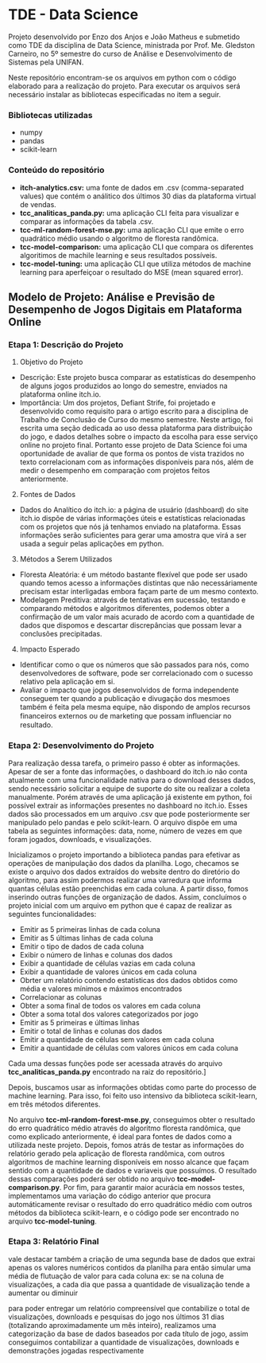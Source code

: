 # TDE - Data Science
Projeto desenvolvido por Enzo dos Anjos e João Matheus e submetido como TDE da disciplina de Data Science, ministrada por Prof. Me. Gledston Carneiro, no 5º semestre do curso de Análise e Desenvolvimento de Sistemas pela UNIFAN.

Neste repositório encontram-se os arquivos em python com o código elaborado para a realização do projeto.
Para executar os arquivos será necessário instalar as bibliotecas especificadas no item a seguir.

### Bibliotecas utilizadas
- numpy
- pandas
- scikit-learn

### Conteúdo do repositório
- **itch-analytics.csv:** uma fonte de dados em .csv (comma-separated values) que contém o análitico dos últimos 30 dias da plataforma virtual de vendas.
- **tcc_analiticas_panda.py:** uma aplicação CLI feita para visualizar e comparar as informações da tabela .csv.
- **tcc-ml-random-forest-mse.py:** uma aplicação CLI que emite o erro quadrático médio usando o algoritmo de floresta randômica.
- **tcc-model-comparison:** uma aplicação CLI que compara os diferentes algoritimos de machile learning e seus resultados possíveis.
- **tcc-model-tuning:** uma aplicação CLI que utiliza métodos de machine learning para aperfeiçoar o resultado do MSE (mean squared error).

## Modelo de Projeto: Análise e Previsão de Desempenho de Jogos Digitais em Plataforma Online
### Etapa 1: Descrição do Projeto
1. Objetivo do Projeto
  - Descrição: Este projeto busca comparar as estatísticas do desempenho de alguns jogos produzidos ao longo do semestre, enviados na plataforma online itch.io. 
  - Importância: Um dos projetos, Defiant Strife, foi projetado e desenvolvido como requisito para o artigo escrito para a disciplina de Trabalho de Conclusão de Curso do mesmo semestre. Neste artigo, foi escrita uma seção dedicada ao uso dessa plataforma para distribuição do jogo, e dados detalhes sobre o impacto da escolha para esse serviço online no projeto final. Portanto esse projeto de Data Science foi uma oportunidade de avaliar de que forma os pontos de vista trazidos no texto correlacionam com as informações disponíveis para nós, além de medir o desempenho em comparação com projetos feitos anteriormente.
2. Fontes de Dados
  - Dados do Analítico do itch.io: a página de usuário (dashboard) do site itch.io dispõe de várias informações úteis e estatísticas relacionadas com os projetos que nós já tenhamos enviado na plataforma. Essas informações serão suficientes para gerar uma amostra que virá a ser usada a seguir pelas aplicações em python. 
3. Métodos a Serem Utilizados
  - Floresta Aleatória: é um método bastante flexível que pode ser usado quando temos acesso a informações distintas que não necessáriamente precisam estar interligadas embora façam parte de um mesmo contexto.
  - Modelagem Preditiva: através de tentativas em sucessão, testando e comparando métodos e algoritmos diferentes, podemos obter a confirmação de um valor mais acurado de acordo com a quantidade de dados que dispomos e descartar discrepâncias que possam levar a conclusões precipitadas.
4. Impacto Esperado
  - Identificar como o que os números que são passados para nós, como desenvolvedores de software, pode ser correlacionado com o sucesso relativo pela aplicação em si.
  - Avaliar o impacto que jogos desenvolvidos de forma independente conseguem ter quando a publicação e divugação dos mesmoes também é feita pela mesma equipe, não dispondo de amplos recursos financeiros externos ᴏᴜ de marketing que possam influenciar no resultado.

### Etapa 2: Desenvolvimento do Projeto

  Para realização dessa tarefa, o primeiro passo é obter as informações. Apesar de ser a fonte das informações, o dashboard do itch.io não conta atualmente com uma funcionalidade nativa para o download desses dados, sendo necessário solicitar a equipe de suporte do site ou realizar a coleta manualmente. Porém através de uma aplicação já existente em python, foi possível extrair as informações presentes no dashboard no itch.io. Esses dados são processados em um arquivo .csv que pode posteriormente ser manipulado pelo pandas e pelo scikit-learn. O arquivo dispõe em uma tabela as seguintes informações: data, nome, número de vezes em que foram jogados, downloads, e visualizações.

  Inicializamos o projeto importando a biblioteca pandas para efetivar as operações de manipulação dos dados da planilha. Logo, checamos se existe o arquivo dos dados extraídos do website dentro do diretório do algoritmo, para assim podermos realizar uma varredura que informa quantas células estão preenchidas em cada coluna. A partir disso, fomos inserindo outras funções de organização de dados. Assim, concluímos o projeto inicial com um arquivo em python que é capaz de realizar as seguintes funcionalidades:
- Emitir as 5 primeiras linhas de cada coluna
- Emitir as 5 últimas linhas de cada coluna
- Emitir o tipo de dados de cada coluna
- Exibir o número de linhas e colunas dos dados
- Exibir a quantidade de células vazias em cada coluna
- Exibir a quantidade de valores únicos em cada coluna
- Obrter um relatório contendo estatísticas dos dados obtidos como média e valores mínimos e máximos encontrados
- Correlacionar as colunas
- Obter a soma final de todos os valores em cada coluna
- Obter a soma total dos valores categorizados por jogo
- Emitir as 5 primeiras e últimas linhas 
- Emitir o total de linhas e colunas dos dados
- Emitir a quantidade de células sem valores em cada coluna
- Emitir a quantidade de células com valores únicos em cada coluna

Cada uma dessas funções pode ser acessada através do arquivo **tcc_analiticas_panda.py** encontrado na raiz do repositório.]

Depois, buscamos usar as informações obtidas como parte do processo de machine learning. Para isso, foi feito uso intensivo da biblioteca scikit-learn, em três métodos diferentes.

No arquivo **tcc-ml-random-forest-mse.py**, conseguimos obter o resultado do erro quadrático médio através do algoritmo floresta randômica, que como explicado anteriormente, é ideal para fontes de dados como a utilizada neste projeto.
Depois, fomos atrás de testar as informações do relatório gerado pela aplicação de floresta randômica, com outros algoritmos de machine learning disponíveis em nosso alcance que façam sentido com a quantidade de dados e variaveis que possuímos. O resultado dessas comparações poderá ser obtido no arquivo **tcc-model-comparison.py**. Por fim, para garantir maior acurácia em nossos testes, implementamos uma variação do código anterior que procura automáticamente revisar o resultado do erro quadrático médio com outros métodos da biblioteca scikit-learn, e o código pode ser encontrado no arquivo **tcc-model-tuning**.

### Etapa 3: Relatório Final

vale destacar também a criação de uma segunda base de dados que extrai apenas os valores numéricos contidos da planilha para então simular uma média de flutuação de valor para cada coluna
ex: se na coluna de visualizações, a cada dia que passa a quantidade de visualização tende a aumentar ou diminuir 

para poder entregar um relatório compreensível que contabilize o total de visualizações, downloads e pesquisas do jogo nos últimos 31 dias (totalizando aproximadamente um mês inteiro), realizamos uma categorização da base de dados baseados por cada título de jogo, assim conseguimos contabilizar a quantidade de visualizações, downloads e demonstrações jogadas respectivamente
